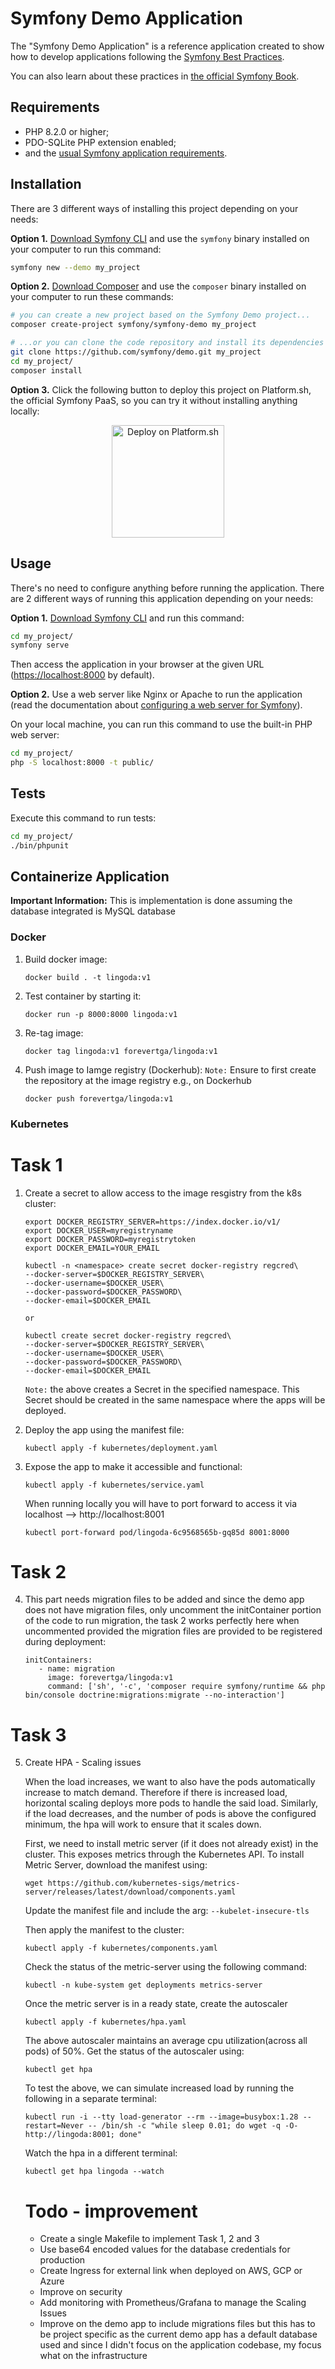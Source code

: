 Symfony Demo Application
========================

The "Symfony Demo Application" is a reference application created to show how
to develop applications following the [Symfony Best Practices][1].

You can also learn about these practices in [the official Symfony Book][5].

Requirements
------------

  * PHP 8.2.0 or higher;
  * PDO-SQLite PHP extension enabled;
  * and the [usual Symfony application requirements][2].

Installation
------------

There are 3 different ways of installing this project depending on your needs:

**Option 1.** [Download Symfony CLI][4] and use the `symfony` binary installed
on your computer to run this command:

```bash
symfony new --demo my_project
```

**Option 2.** [Download Composer][6] and use the `composer` binary installed
on your computer to run these commands:

```bash
# you can create a new project based on the Symfony Demo project...
composer create-project symfony/symfony-demo my_project

# ...or you can clone the code repository and install its dependencies
git clone https://github.com/symfony/demo.git my_project
cd my_project/
composer install
```

**Option 3.** Click the following button to deploy this project on Platform.sh,
the official Symfony PaaS, so you can try it without installing anything locally:

<p align="center">
<a href="https://console.platform.sh/projects/create-project?template=https://raw.githubusercontent.com/symfonycorp/platformsh-symfony-template-metadata/main/symfony-demo.template.yaml&utm_content=symfonycorp&utm_source=github&utm_medium=button&utm_campaign=deploy_on_platform"><img src="https://platform.sh/images/deploy/lg-blue.svg" alt="Deploy on Platform.sh" width="180px" /></a>
</p>

Usage
-----

There's no need to configure anything before running the application. There are
2 different ways of running this application depending on your needs:

**Option 1.** [Download Symfony CLI][4] and run this command:

```bash
cd my_project/
symfony serve
```

Then access the application in your browser at the given URL (<https://localhost:8000> by default).

**Option 2.** Use a web server like Nginx or Apache to run the application
(read the documentation about [configuring a web server for Symfony][3]).

On your local machine, you can run this command to use the built-in PHP web server:

```bash
cd my_project/
php -S localhost:8000 -t public/
```

Tests
-----

Execute this command to run tests:

```bash
cd my_project/
./bin/phpunit
```

[1]: https://symfony.com/doc/current/best_practices.html
[2]: https://symfony.com/doc/current/setup.html#technical-requirements
[3]: https://symfony.com/doc/current/setup/web_server_configuration.html
[4]: https://symfony.com/download
[5]: https://symfony.com/book
[6]: https://getcomposer.org/


## Containerize Application
**Important Information:** This is implementation is done assuming the database integrated is MySQL database

### Docker
1. Build docker image:  
    ```
    docker build . -t lingoda:v1
    ```

2. Test container by starting it:
    ```
    docker run -p 8000:8000 lingoda:v1
    ```
  
3. Re-tag image:
    ```
    docker tag lingoda:v1 forevertga/lingoda:v1
    ```

3. Push image to Iamge registry (Dockerhub):
  `Note:` Ensure to first create the repository at the image registry e.g., on Dockerhub 
    ```
    docker push forevertga/lingoda:v1
    ```

### Kubernetes
# Task 1 
1. Create a secret to allow access to the image resgistry from the k8s cluster:
    ```
    export DOCKER_REGISTRY_SERVER=https://index.docker.io/v1/
    export DOCKER_USER=myregistryname
    export DOCKER_PASSWORD=myregistrytoken
    export DOCKER_EMAIL=YOUR_EMAIL

    kubectl -n <namespace> create secret docker-registry regcred\
    --docker-server=$DOCKER_REGISTRY_SERVER\
    --docker-username=$DOCKER_USER\
    --docker-password=$DOCKER_PASSWORD\
    --docker-email=$DOCKER_EMAIL

    or 

    kubectl create secret docker-registry regcred\
    --docker-server=$DOCKER_REGISTRY_SERVER\
    --docker-username=$DOCKER_USER\
    --docker-password=$DOCKER_PASSWORD\
    --docker-email=$DOCKER_EMAIL
    ```
    `Note:` the above creates a Secret in the specified namespace. This Secret should be created in the same namespace where the apps will be deployed.


2. Deploy the app using the manifest file:
    ```
    kubectl apply -f kubernetes/deployment.yaml
    ```

3. Expose the app to make it accessible and functional:
    ```
    kubectl apply -f kubernetes/service.yaml
    ```

    When running locally you will have to port forward to access it via localhost -->  http://localhost:8001
    ```
    kubectl port-forward pod/lingoda-6c9568565b-gq85d 8001:8000
    ```

# Task 2
4. This part needs migration files to be added and since the demo app does not have migration files, only uncomment the initContainer portion of the code to run migration, the task 2 works perfectly here when uncommented provided the migration files are provided to be registered during deployment:
    ```
    initContainers:
       - name: migration
         image: forevertga/lingoda:v1
         command: ['sh', '-c', 'composer require symfony/runtime && php bin/console doctrine:migrations:migrate --no-interaction']
    ```

# Task 3
5. Create HPA - Scaling issues

    When the load increases, we want to also have the pods automatically increase to match demand. Therefore if there is increased load, horizontal scaling deploys more pods to handle the said load. Similarly, if the load decreases, and the number of pods is above the configured minimum, the hpa will work to ensure that it scales down.

    First, we need to install metric server (if it does not already exist) in the cluster. This exposes metrics through the Kubernetes API. To install Metric Server, download the manifest using:
    ```
    wget https://github.com/kubernetes-sigs/metrics-server/releases/latest/download/components.yaml
    ```
    Update the manifest file and include the arg: `--kubelet-insecure-tls`

    Then apply the manifest to the cluster:
    ```
    kubectl apply -f kubernetes/components.yaml
    ```

    Check the status of the metric-server using the following command:
    ```
    kubectl -n kube-system get deployments metrics-server
    ```

    Once the metric server is in a ready state, create the autoscaler
    ```
    kubectl apply -f kubernetes/hpa.yaml
    ```
    The above autoscaler maintains an average cpu utilization(across all pods) of 50%. Get the status of the autoscaler using:
    ```
    kubectl get hpa
    ```


    
    To test the above, we can simulate increased load by running the following in a separate terminal:
    ```
    kubectl run -i --tty load-generator --rm --image=busybox:1.28 --restart=Never -- /bin/sh -c "while sleep 0.01; do wget -q -O- http://lingoda:8001; done"
    ```

    Watch the hpa in a different terminal:
    ```
    kubectl get hpa lingoda --watch
    ```


    # Todo - improvement 
    - Create a single Makefile to implement Task 1, 2 and 3
    - Use base64 encoded values for the database credentials for production
    - Create Ingress for external link when deployed on AWS, GCP or Azure
    - Improve on security 
    - Add monitoring with Prometheus/Grafana to manage the Scaling Issues
    - Improve on the demo app to include migrations files but this has to be project specific as the current demo app has a default database used and since I didn't focus on the application codebase, my focus what on the infrastructure